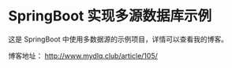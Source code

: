 # SpringBoot 实现多源数据库示例

这是 SpringBoot 中使用多数据源的示例项目，详情可以查看我的博客。

博客地址： http://www.mydlq.club/article/105/